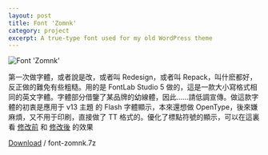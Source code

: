 ```yaml
---
layout: post
title: Font 'Zomnk'
category: project
excerpt: A true-type font used for my old WordPress theme
---
```


<p><img src="{{ site.file }}/font-zomnk_large.png" alt="Font 'Zomnk'" /></p>

<section>
<p>第一次做字體，或者說是改，或者叫 Redesign，或者叫 Repack，叫什麽都好，反正做的難免有些粗糙。用的是 FontLab Studio 5 做的，這是一款大小寫格式相同的英文字體。字體部分借鑒了某品牌的幼線體，因此……請低調宣傳。做這款字體的初衷是應用于 v13 主題 的 Flash 字體顯示，本來還想做 OpenType，後來嫌麻煩，又不用于印刷，直接做了 TT 格式的。優化了標點符號的顯示，可以在這裏看 <a href="{{ site.file }}/font-zomnk-screenshot-02.png">修改前</a> 和 <a href="{{ site.file }}/font-zomnk-screenshot-03.png">修改後</a> 的效果</p>
</section>

<p class="download"><a href="{{ site.file }}/download/font-zomnk.7z">Download</a> / font-zomnk.7z</p>